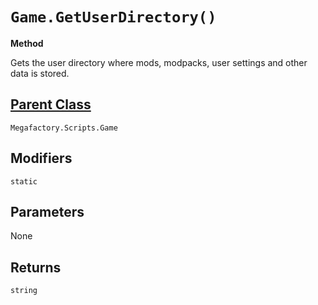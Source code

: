 # `Game.GetUserDirectory()`
**Method**

Gets the user directory where mods, modpacks, user settings and other data is stored.

## [Parent Class](/API%20Reference/Game/)
`Megafactory.Scripts.Game`

## Modifiers
`static`

## Parameters
None

## Returns
`string`
